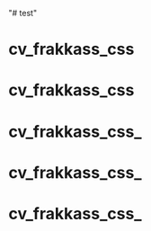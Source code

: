 "# test" 
# cv_frakkass_css
# cv_frakkass_css
# cv_frakkass_css_
# cv_frakkass_css_
# cv_frakkass_css_

